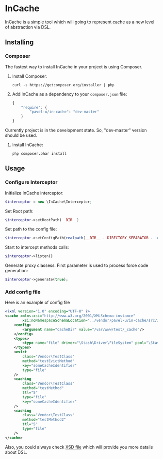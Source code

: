 InCache
=======

InCache is a simple tool which will going to represent cache as a new level of abstraction via DSL.

## Installing

### Composer

The fastest way to install InCache in your project is using Composer.

1. Install Composer:

    ```    
    curl -s https://getcomposer.org/installer | php
    ```
    
1. Add InCache as a dependency to your `composer.json` file:

    ```js
    {
        "require": {
            "pavel-u/in-cache": "dev-master"
        }
    }
    ```
Currently project is in the development state. So, "dev-master" version should be used.

1. Install InCache:
    
    ```
    php composer.phar install
    ```

## Usage

### Configure Interceptor
Initialize InCache interceptor:
  ```php
  $interceptor = new \InCache\Interceptor;
  ```
Set Root path:
  ```php
  $interceptor->setRootPath(__DIR__)
  ```
Set path to the config file:
  ```php
  $interceptor->setConfigPath(realpath(__DIR__ . DIRECTORY_SEPARATOR . 'etc/cache.xml'))
  ```
Start to intercept methods calls:
  ```php
  $interceptor->listen()
  ```
Generate proxy classess. First parameter is used to process force code generation:
  ```php
  $interceptor->generate(true);
  ```

### Add config file

Here is an example of config file
  ```xml
  <?xml version="1.0" encoding="UTF-8" ?>
  <cache xmlns:xsi="http://www.w3.org/2001/XMLSchema-instance"
          xsi:noNamespaceSchemaLocation="../vendor/pavel-u/in-cache/src/InCache/cache.xsd">
      <config>
          <argument name="cacheDir" value="/var/www/test/_cache"/>
      </config>
      <types>
          <type name="file" driver="\Stash\Driver\FileSystem" pool="\Stash\Pool" />
      </types>
      <evict
          class="Vendor\TestClass"
          method="testEvictMethod"
          key="someCacheIdentifier"
          type="file"
      />
      <caching
          class="Vendor\TestClass"
          method="testMethod"
          ttl="5"
          type="file"
          key="someCacheIdentifier"
      />
      <caching
          class="Vendor\TestClass"
          method="testMethod2"
          ttl="5"
          type="file"
      />
  </cache>
  
  ```

Also, you could always check [XSD file](https://github.com/pavel-u/InCache/blob/master/src/InCache/cache.xsd) which will provide you more datails about DSL.
